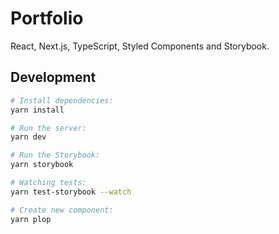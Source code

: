 # Portfolio

React, Next.js, TypeScript, Styled Components and Storybook.

## Development

```bash
# Install dependencies:
yarn install

# Run the server:
yarn dev

# Run the Storybook:
yarn storybook

# Watching tests:
yarn test-storybook --watch

# Create new component:
yarn plop
```
